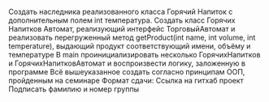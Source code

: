 Создать наследника реализованного класса Горячий Напиток с дополнительным полем int температура.
Создать класс Горячих Напитков Автомат, реализующий интерфейс ТорговыйАвтомат и реализовать перегруженный
метод getProduct(int name, int volume, int temperature), выдающий продукт соответствующий имени, объёму и температуре В main проинициализировать несколько ГорячихНапитков и ГорячихНапитковАвтомат
и воспроизвести логику, заложенную в программе Всё вышеуказанное создать согласно принципам ООП, пройденным на семинаре Формат сдачи: Ссылка на гитхаб проект
        Подписать фамилию и номер группы
        